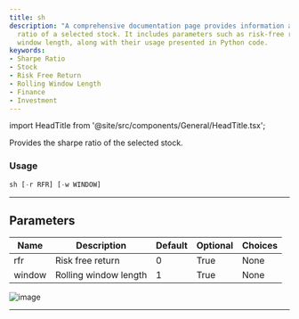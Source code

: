 ```yaml
---
title: sh
description: "A comprehensive documentation page provides information about the Sharpe"
  ratio of a selected stock. It includes parameters such as risk-free return and rolling
  window length, along with their usage presented in Python code.
keywords:
- Sharpe Ratio
- Stock
- Risk Free Return
- Rolling Window Length
- Finance
- Investment
---
```


import HeadTitle from '@site/src/components/General/HeadTitle.tsx';

<HeadTitle title="stocks/qa/sh - Reference | OpenBB Terminal Docs" />

Provides the sharpe ratio of the selected stock.

### Usage

```python
sh [-r RFR] [-w WINDOW]
```

---

## Parameters

| Name | Description | Default | Optional | Choices |
| ---- | ----------- | ------- | -------- | ------- |
| rfr | Risk free return | 0 | True | None |
| window | Rolling window length | 1 | True | None |

![image](https://user-images.githubusercontent.com/75195383/163530426-77abe5ac-9c21-43e5-a975-5a37c7eb452f.png)

---
